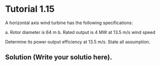 # Tutorial 1.15

A horizontal axis wind turbine has the following specifications:

a. Rotor diameter is 64 m
b. Rated output is 4 MW at 13.5 m/s wind speed

Determine its power output efficiency at 13.5 m/s.  State all assumption.

## Solution (Write your solutio here).
